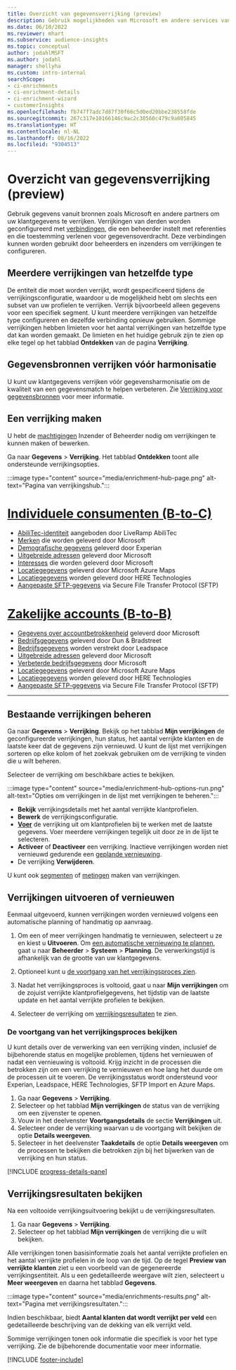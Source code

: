```yaml
---
title: Overzicht van gegevensverrijking (preview)
description: Gebruik mogelijkheden van Microsoft en andere services van derden om uw klantgegevens te verrijken.
ms.date: 06/10/2022
ms.reviewer: mhart
ms.subservice: audience-insights
ms.topic: conceptual
author: jodahlMSFT
ms.author: jodahl
manager: shellyha
ms.custom: intro-internal
searchScope:
- ci-enrichments
- ci-enrichment-details
- ci-enrichment-wizard
- customerInsights
ms.openlocfilehash: fb747f7adc7d87f30f66c5d0ed20bbe238558fde
ms.sourcegitcommit: 267c317e10166146c9ac2c30560c479c9a005845
ms.translationtype: HT
ms.contentlocale: nl-NL
ms.lasthandoff: 08/16/2022
ms.locfileid: "9304513"
---
```

# <a name="data-enrichment-preview-overview"></a>Overzicht van gegevensverrijking (preview)

Gebruik gegevens vanuit bronnen zoals Microsoft en andere partners om uw klantgegevens te verrijken. Verrijkingen van derden worden geconfigureerd met [verbindingen](connections.md), die een beheerder instelt met referenties en die toestemming verlenen voor gegevensoverdracht. Deze verbindingen kunnen worden gebruikt door beheerders en inzenders om verrijkingen te configureren.  

## <a name="multiple-enrichments-of-the-same-type"></a>Meerdere verrijkingen van hetzelfde type

De entiteit die moet worden verrijkt, wordt gespecificeerd tijdens de verrijkingsconfiguratie, waardoor u de mogelijkheid hebt om slechts een subset van uw profielen te verrijken. Verrijk bijvoorbeeld alleen gegevens voor een specifiek segment. U kunt meerdere verrijkingen van hetzelfde type configureren en dezelfde verbinding opnieuw gebruiken. Sommige verrijkingen hebben limieten voor het aantal verrijkingen van hetzelfde type dat kan worden gemaakt. De limieten en het huidige gebruik zijn te zien op elke tegel op het tabblad **Ontdekken** van de pagina **Verrijking**.

## <a name="enrich-data-sources-before-unification"></a>Gegevensbronnen verrijken vóór harmonisatie

U kunt uw klantgegevens verrijken vóór gegevensharmonisatie om de kwaliteit van een gegevensmatch te helpen verbeteren. Zie [Verrijking voor gegevensbronnen](data-sources-enrichment.md) voor meer informatie.

## <a name="create-an-enrichment"></a>Een verrijking maken

U hebt de [machtigingen](permissions.md) Inzender of Beheerder nodig om verrijkingen te kunnen maken of bewerken.

Ga naar **Gegevens** > **Verrijking**. Het tabblad **Ontdekken** toont alle ondersteunde verrijkingsopties.

:::image type="content" source="media/enrichment-hub-page.png" alt-text="Pagina van verrijkingshub.":::

# <a name="individual-consumers-b-to-c"></a>[Individuele consumenten (B-to-C)](#tab/b2c)

- [AbiliTec-identiteit](enrichment-liveramp.md) aangeboden door LiveRamp AbiliTec
- [Merken](enrichment-microsoft.md) die worden geleverd door Microsoft
- [Demografische gegevens](enrichment-experian.md) geleverd door Experian
- [Uitgebreide adressen](enrichment-enhanced-addresses.md) geleverd door Microsoft
- [Interesses](enrichment-microsoft.md) die worden geleverd door Microsoft
- [Locatiegegevens](enrichment-azure-maps.md) geleverd door Microsoft Azure Maps
- [Locatiegegevens](enrichment-here.md) worden geleverd door HERE Technologies
- [Aangepaste SFTP-gegevens](enrichment-SFTP-custom-import.md) via Secure File Transfer Protocol (SFTP)

# <a name="business-accounts-b-to-b"></a>[Zakelijke accounts (B-to-B)](#tab/b2b)

- [Gegevens over accountbetrokkenheid](enrichment-office.md) geleverd door Microsoft
- [Bedrijfsgegevens](enrichment-dnb.md) geleverd door Dun & Bradstreet
- [Bedrijfsgegevens](enrichment-leadspace.md) worden verstrekt door Leadspace
- [Uitgebreide adressen](enrichment-enhanced-addresses.md) geleverd door Microsoft
- [Verbeterde bedrijfsgegevens](enrichment-enhanced-company-data.md) door Microsoft
- [Locatiegegevens](enrichment-azure-maps.md) geleverd door Microsoft Azure Maps
- [Locatiegegevens](enrichment-here.md) worden geleverd door HERE Technologies
- [Aangepaste SFTP-gegevens](enrichment-SFTP-custom-import.md) via Secure File Transfer Protocol (SFTP)

---

## <a name="manage-existing-enrichments"></a>Bestaande verrijkingen beheren

Ga naar **Gegevens** > **Verrijking**. Bekijk op het tabblad **Mijn verrijkingen** de geconfigureerde verrijkingen, hun status, het aantal verrijkte klanten en de laatste keer dat de gegevens zijn vernieuwd. U kunt de lijst met verrijkingen sorteren op elke kolom of het zoekvak gebruiken om de verrijking te vinden die u wilt beheren.

Selecteer de verrijking om beschikbare acties te bekijken.

:::image type="content" source="media/enrichment-hub-options-run.png" alt-text="Opties om verrijkingen in de lijst met verrijkingen te beheren.":::

- **Bekijk** verrijkingsdetails met het aantal verrijkte klantprofielen.
- **Bewerk** de verrijkingsconfiguratie.
- [**Voer**](#run-or-refresh-enrichments) de verrijking uit om klantprofielen bij te werken met de laatste gegevens. Voer meerdere verrijkingen tegelijk uit door ze in de lijst te selecteren.
- **Activeer** of **Deactiveer** een verrijking. Inactieve verrijkingen worden niet vernieuwd gedurende een [geplande vernieuwing](schedule-refresh.md).
- De verrijking **Verwijderen**.

U kunt ook [segmenten](segments.md) of [metingen](measures.md) maken van verrijkingen.

## <a name="run-or-refresh-enrichments"></a>Verrijkingen uitvoeren of vernieuwen

Eenmaal uitgevoerd, kunnen verrijkingen worden vernieuwd volgens een automatische planning of handmatig op aanvraag.

1. Om een of meer verrijkingen handmatig te vernieuwen, selecteert u ze en kiest u **Uitvoeren**. Om [een automatische vernieuwing te plannen](schedule-refresh.md), gaat u naar **Beheerder** > **Systeem** > **Planning**. De verwerkingstijd is afhankelijk van de grootte van uw klantgegevens.

1. Optioneel kunt u [de voortgang van het verrijkingsproces zien](#see-the-progress-of-the-enrichment-process).

1. Nadat het verrijkingsproces is voltooid, gaat u naar **Mijn verrijkingen** om de zojuist verrijkte klantprofielgegevens, het tijdstip van de laatste update en het aantal verrijkte profielen te bekijken.

1. Selecteer de verrijking om [verrijkingsresultaten](#view-enrichment-results) te zien.

### <a name="see-the-progress-of-the-enrichment-process"></a>De voortgang van het verrijkingsproces bekijken

U kunt details over de verwerking van een verrijking vinden, inclusief de bijbehorende status en mogelijke problemen, tijdens het vernieuwen of nadat een vernieuwing is voltooid. Krijg inzicht in de processen die betrokken zijn om een verrijking te vernieuwen en hoe lang het duurde om de processen uit te voeren. De verrijkingsstatus wordt ondersteund voor Experian, Leadspace, HERE Technologies, SFTP Import en Azure Maps.

1. Ga naar **Gegevens** > **Verrijking**.
1. Selecteer op het tabblad **Mijn verrijkingen** de status van de verrijking om een zijvenster te openen.
1. Vouw in het deelvenster **Voortgangsdetails** de sectie **Verrijkingen** uit.
1. Selecteer onder de verrijking waarvan u de voortgang wilt bekijken de optie **Details weergeven**.
1. Selecteer in het deelvenster **Taakdetails** de optie **Details weergeven** om de processen te bekijken die betrokken zijn bij het bijwerken van de verrijking en hun status.

[!INCLUDE [progress-details-pane](includes/progress-details-pane.md)]

## <a name="view-enrichment-results"></a>Verrijkingsresultaten bekijken

Na een voltooide verrijkingsuitvoering bekijkt u de verrijkingsresultaten.

1. Ga naar **Gegevens** > **Verrijking**.
1. Selecteer op het tabblad **Mijn verrijkingen** de verrijking die u wilt bekijken.

Alle verrijkingen tonen basisinformatie zoals het aantal verrijkte profielen en het aantal verrijkte profielen in de loop van de tijd. Op de tegel **Preview van verrijkte klanten** ziet u een voorbeeld van de gegenereerde verrijkingsentiteit. Als u een gedetailleerde weergave wilt zien, selecteert u **Meer weergeven** en daarna het tabblad **Gegevens**.

:::image type="content" source="media/enrichments-results.png" alt-text="Pagina met verrijkingsresultaten.":::

Indien beschikbaar, biedt **Aantal klanten dat wordt verrijkt per veld** een gedetailleerde beschrijving van de dekking van elk verrijkt veld.

Sommige verrijkingen tonen ook informatie die specifiek is voor het type verrijking. Zie de bijbehorende documentatie voor meer informatie.

[!INCLUDE [footer-include](includes/footer-banner.md)]
